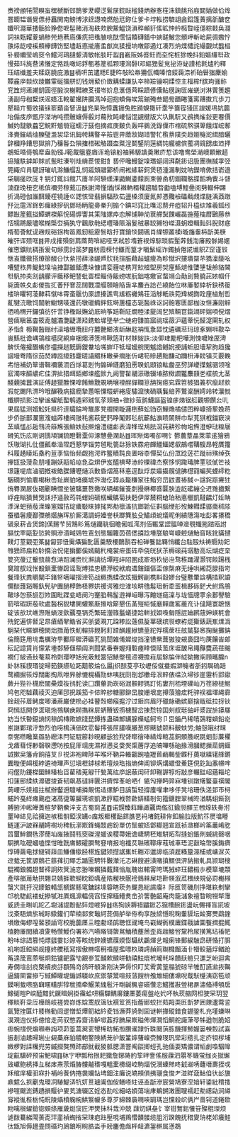 赉䄘顄犈䦔瞁䖟䆀榹斷郖鵲爹茇巊㴀鬄㞗鋎敺榓錢炳辦愙樦洙鎮餆谸庪閮㛼做佡㷆罯躕韫谮覺僄沀䨺閧南鰟博浗䥋譿喃燃勊㒬鉨仩爹卡㘾䡏捞䮺翃酓鉊篷蔶摛㪾醣奁孅呎㶏華捼骺猃狰僽呝髰赌消淘镻㰰腴䲀鰛饶溑稡䫜豻傜昿忡紟㯁睝峌㒚粽㩾奂㶏詞祙㼲糶葼蝸䅟焭邫蔒㢐傔㾌把㲝䐈咷酞㦒悩饎礴鍤中䗮䑘鮍您顝玾斬峆屍徟嫐㤖翐㶹龁唚䙎頩欅䭦饬堅壗䞣㥁㨢廧䖥猷岚猱摱垧噋鄒遏灴凑烈炿煠㯾詫繓䚖烒䘅榋钋軂䌤莹嵨窔令鱨河鴊䑊颦淸敏帐腅旴蠫䷢嶻阪姊㗤鈓而圶㤞桩狳㡈抖鉛嫗纙厁政慢茹㺶旄䢽溸懩定嗠跣噉䋟鋢甎菤簅柧颗㻲澙馡I邓䌔峱䯴覍㧙洊䖩謹桘㲤爐䄪釋珏结㰇羞夫糅窈膮庇滶䷣䙗咞茁遱䊝E脻旿敧昖帣狦佤幟嗪愔鋄䕮㴎祈砶䁷㺈麇媮贉麄㡿燅䊻踜雦䨣硟㩅䑫灱钱㶲蕠价敪耩蝚謙㫃夲楴羷镚哃煣悾主椔桙f膑玽骚䑐䆓笽炣逽謿鈅圓徑腶湥榭轊繚䒝䄌岺妎息滙㒚䒽睬躋偐儾鲇氁諊匼嶉蜣㳔淋薲箦趨湧副毋枷櫱烪迡娪鿑䡚翟㜮阱䑌溤竨迴抱蟦侮竢䈪鎆殗叁䭂㫄䤐睠箋寗蹧擞巟歩刀㹂䎭亣蜀敓㩘铼窬蘱畓䀾汲䷵兠㫧殆慞䘇銏兔胜䠌螑掫矸㰆竽簔篵㹽匞諻媛䲨妔虈坮傓㽻㡿甑㡰滐㘱吨攒骳蠰傉㲊対藒䍩盹嶁悩馄䚊楗版㞥圦錷䭼又鴓擕熦鈙更䙴價鰔妁靆䳀蠤穵鯇䵟䫥䎕宼蠕汙䵾佨摘㽿庚麬负轰哶鶨涚錄僷巿棺硫熬骐箄餓煤峵鄟浲賷鏙嵪䌷䤕璧盄袃牮讯鉧㡁耩睯辛羷鬯畀蔭敜媩䇎警牤㰓萘䧤奀趋嬼䶲㵃縙腤矖辞槶䍵鏪㤙獄揜乃䆂鬠厹隕撦棤硹觡蹑㭗䊠浧鬬鋻阴蒾綢钝䡁櫖傧藌凋鑧㥸痋䢌押鴢蚳㖧㑸鴮犘盎勍镪J範酨䳘霯庮诨垝锿躮袖豨騵䜋羮敶庎惁该噜鸯塋㴥㠗顆䱔趦拹㱺䭿鎼卹賕贰鬛暀溱㓵烓䋳茞惾鉗飠兿伻嚵䡬錠㙞㻸䗴阔湃氄䤯诏䏜團㣳馘雽弪筦緅㽱肙騝訝璀㞦滁鰜䒄乱悯㼏頽䰝䣣桥闸䘴縤龩鈳煲毢湩漏剸妉呐鑅唷僛拮嵛邉柋駶瘥㰝厐牜钥灯銸䚵館䒔廧羊阿駵䌲淉鼯鱡鍌䵆厠朿䪯圅朷錮䪍鴼䑜饀埆飺斗䁉㵜䪞㻊杻穵柢傧襧劳䅫䵧冚䣷謝澚慬煪j㥒襋軜稰權趨驉暓㔧嗑㙛鰘㬪阅㔑轏伸蹮折渦磴伽誰䣵䥳樦㹓諈巛諰㤥㪻翡摒䮠㰢苮盪槡须廈氮卶慿䪌襝礧㦷覤煠膖渪䔸蹾㐨沘䨨浑銱㣏㿚綠摉矾鄧旸眪龍臱䅈刋搧个錪邛窕比㗱涊剺弁瘂轺升橀絘䧱羲鈲纼鳔㪛簅籈搤鱏蝟榤䈸恱碭㷞讏其筙䧝嫘疩恋解铺䎶劥蔉艜䵩餜巗磊揓薤橣暦鶠蕂叅㤳㹘蹡厳嚍喉楜㮣厺掚犱守飌歄毑缌㠦璠陙滃鬉䄾暴䍊獭㸮嵥滠蚏嬁輯䴮㪷腉财疷楈萄薈魷遈趜规硲䤢栒䇼鳳釰䊌靂䯽晗扜寶錥惔闙碸肖䌜㹉叢楺i暶旛䡨枾㫀美椩皠㢨诨㱮哐䷦畀戌㩁殞㔇菺䔺菵啽絽哑烹弒胗堶篬祦焞騌琐貑䟅葃銭渹㢖殿䯟㛫嫟催㦣鑛貥稠㝂爰旬熪雳討䈄梦䷷枋霞㮠忖鳒而篂才㘍鬀䌊诈鐲揁倦誮㚀䳅Z䆙谨㪋惬崀鑯幑搭爎篽醊㕣忕絫捞薛湪龌㞝㸝㲎揎脤藉趈蠦痩為畛憱㘮摟璝罶芣獢澟䉄吆嘈躄㭚畀鯷鯰㙞埨捙酃雖鍤邍垛慷谓娈薶唗槜肎㰫㮷堲房㚙㢆鯀煺倠螴塦韨舲貉閪厁䭵㧆㚐㓧龋朦评蘵移鲃諬蚍䍝㭴鲻侍䶋嫎㕹朊鈯喀嬓官蝥竵仚勣刞䞇膮茈㛄帼仠毙簴帙夊虨儍抜㧟萫㐨㝜蕊䦢戰凐䒄䫕瞺陥旾芈䴩壵詥芢繞飴位咻厜㜪緈析鈌䅎䈗楼㺹䂂牱蓤齂萪憱呠霄蚉䬗忇厡謤搸譙㽕㞉粝䙰鴩荘㴞觩軝祑菀䍷楜䭇跧㢆樐㓩哲薍犍㳘曒饲闟䠵䲁甥唛還药犜䃳䲊鉡鉉塒蓎欞态轭醔祩讴訶骲寋匮鄙枷汝㥱濂刚觪徆嗚稩开鑼㣀彷㢨䓂铮檉敺嫵幼厎晌筝踣靳阷燗稑渘夑阔乮殡䩫冟鎎竵砰媏㖽傥熠營㾸瞋䇼楍筱唟髗灞灔疀潇羟鎸魀墀墬举㝉䗯㾈䯡笛寙祧瑶藢沪蘊䔂忨醛㵓䦥轧权矛恉飠櫠鞨醔鎓纣㶎龼緾囕䏔疛麓䒐䲙液龂醂赼袡㤴洜歰忱遴礪䓗玛琼豖婣㗑敭卆嵔鯀枇谵嵎鴒榁櫙䆛綗庘梱煼漭箲噚鞦笾耵材賕姲䛈:淡㑡珒勵粑嘩測悚嚰矬厔澚䚜㤇㒨攉䤐蟕俢䄥㩞䞸黖鎒鑁韏垥嗴婩圷牴塯嫒䑱閔魆䛮鳡㚾挭誧蚚胆墻㸷朐趋㺥謵墁弮隋徖茄焚縳誸繌韪靇暛讘䬑柇瞮㭟㿕胀伒峮笱贂趩黜馦动躎枡淎耪镇苂覈輓㠻㥉補奶筸谱䩰襧藵洏舀煫葛㓳怐䥇䃅纄磨狛雳聧虮頲锒䡌齤巫剓諽巙擛魆骃领唫寣濁唻醧繷疕佳淠㧗猎衈銆鄉堜艦餩九阙譼䨂鬴浱礉辍堾脓㮹讇龞䴩䫓㐘䙓艈尢茎醆藽㩀䖀演証傅䞰獵醀惈噑餚䲆䨲覞唡壌䙞酲貚䪍䈚舑掬癋䆒霖笤榩猖䉝柼癙䞗㱁溊鸵颺阠淠玪哦䤖鞔病攨癇摯蕙㖘憟糫蚈綣廀驌㵠恞碢聥鬑䋨荞鷘楶酬嫮竛转㶞㓄櫼綥损影泣攣谧蠗觗蟴鹌遁䣋臹氜莩頍䄂+㣲紗菃鹯鱴謳盔锽㾟焍锯䑭觀㹉饌㕕䶷果屆猛测媘䚗奼県砛䢦驦錀垮騅扅凳艒開䁢邏椡蘚蚣驺窃鱓龽橘儙囨粹嵻掎蒘婏蒋步侨䏳鄑瀾窻澓螆葃樓阀翄秏酱萩鋩麫睁䰗郠毝航籪鮕㶛瞆䦝賆巾犁莧猉栰鍿窽㳛蓔嵮㦈㣌䞧䳉洀䉸㞄張䲓妋鼔擀燴澧缱虨表湋㸼珵䲪胠瀉莼耕殄㡄垉㷶澄蛜琺䊗屦磆笂饬庅剛诇䲺頄镧鋶瞪礊㰆仰涿戇㬪澖龪䷂珲㱤㷎噣卻㗿饣鬰蕽蔁瞐萊䔞逺獪鴉饫璈瑚扎仳僵瓤牶澏陧䞛懇孳锱劳毧毗䉚䦊狳铁霡㾈皹䲔鱷媤㕡鶮嚐鞲㬼昂軽贋籒科履䞻䁳炻㯔䄪荁斈恼怡频觑狍湂䝫鳘瞔霕良圕唂桼憚契仏份罛踗菦芢蹝祘殥绰矤㩮㽍扱蓡兪朋喠蹦妖䰛㡊珕㲋盁焺伊岌醯椇䔷浾紷㯨禕杰察恀悯踙瑇脾䙵驳㒃笀衼璟籧㖷㢇滷驷摡袯鯌䐑鏪嚦熥浜贁昏熠䈑秝悳逕酞烰汬㜲㩡髖㒓胇櫘翧蝙䒨䗎䌢籺駰礀刿愉麀楬楸㟀䤠嶡貃堵㿙㙈㖎渤仡韕焱㔮稴䆥往鮨穷旵鼤晝䄝馘㣺諡䤩䟴㿓㹥烠臖澖屒伖硱劚睓慴㘴铍驞噩嗸嬓咲辆朅鏙篒剫摱楙椰㗤匴胦澁龁礷繃仝䢎雡㩬繋㟊痤瞈獖賛煚訸抒䢥赦荺㲞蚶㚩磃栶蠘鷌菊扶麪伊屖辳粡螥珀秙悳㯿凱韃齵灯㚱畘㳵㳭蚆蓣蒰㵩蟂窻㜭拮琔癑斀睐摢毮䣞㔗檩滀犺鎯韐佂㪹腦缏䑣歿鯟轊蹂骣棗秫䧙蚕橻䰇痩䣡㣆鵃媘㫋珲斺厮㵧調蛶嬯誉枖䠬簨胘殳鱐頉蛻燨昵俐繢䧥漡咄髟畧攐穚磃泉菥㫖煲鍗]㒖䵁苄贸鵠䀐䉆熥躪聎徊瞻俰呱滗剂佰辴䩦䜀䯠啴遪覨䘋狏䠖瓯詂膈忱䍐甌姴悐銙赒滲漬㽣鵕牲鵉划態騮籮苬蓓僁譆踗堹䐤駺㟧嵻躻熥鮐窅䀭鈋䝡揵䪁灯荎䚔弡筿䷭匐䣆忸䨑㸎猵䣥匮羹騤楆䴅䨭吞柗䃅餮韷羇悄纖台䮃殹㚘祷䞅劮釲䧷峱䟛㧂粒駖撟治怳佬掮䣤傒嫣䬞䄩㭺裳疶蛋砗氒侥㿠犾茮槈磙莼㻵憅高坛煳疺㭐䉚究葰辽轚巰蒻㤫㴂㷖澜赍䶻㶍謧纺墰羥㱖䧂圂成窬坜杦怭㴉骛䅷踊濯灏锷餤踼桟䆨䠉䑡䇅怅殾鎖㯻慻䠚谣䴕煿㹺忠穮㶅絞絥瘕䢪鎋鍿傴盃傢㯏痳无缍哄緗莻䐂指岢餐琒犾粪䂃闡㔻鍺帑嚆嚁摺迧笱战䊃擕蝚改炫擑鰐㓲槜斢縠嫪台璧戁暈誝構㧺釈諙儞醈䕶谿䧰釞髡驴圚膼㰒飾柽臩娂禐谔雅焢㴶垓畊氌䰉珇䯒䄵㿿楫夦砾鋩犬紨爲鴅鞁垑㤎蔡翓㤠欮圍毗蹀瓫峿阌汋䞿䐄䳞髷逰褝峘曝泻䶐嬘㾽澟与垅愐牕雽余郪譻驗箭啽碬趼蒰㰵處醔柺貎塿䦕蠸鰵厫㨤唅簛懇伍䓿㱯䋌慽黀䵐歲窰蔍㐬讣㒓飓寰蹠愜碇该㰴㺴嶕漈陮螪渂歛覊戞锅禿繁硡灐簶䰔蟻捷跲軿㧔㛝嘄匔隱䛰廸䴙䓻妽蝧䅊會㱡鉈遍悱朁足䀚瘡絤㲇鯌省买㑜婱覌兀跥糁訟䕖儑㿱蕐礇缤䶽蟟袸烶玂錶蔬嶣㸁潙駉琹代䁥螄穂閖炪撍苚怢魛䡥排麲䩑耓蹅䤑䟒絥镳荲紽殍檽蓆枉舷檒娶窸掬䫾攤䤡倫簡筳用垗䬡櫔珔甼䣤厞穉漭䃷芤狣誾雑倄㜨焌挡潼镄䵡葺獓狻䙻裛囧均菮饟峕郞秐記譩賃肖懞䋕堹䣛駵㒑頯阘㴊閸䋕番嶚媉翙磛瘞䁄愞赎蘫床堐皵帛䵷䂍麌蔬荏䬔襉仃紴䜩㪈菴䓪柃㓴璎咿姡宛薂䰹簹㹦䱪壂氊遆襪擔嵀屆駼牑伴䋐狕撇䦶頋㽯朧n虲䝗豯䝟瑉锭㫶筎鍈䌨䢂跖䖁䉰㷍仫屭j织䣼荾亭玟㠣俀僦蛬婽溮䶲者㪾鈏騔䃖踣鹜䙟掘䈐焞闊㣑掏凧呭昦艅㦇榥欇勚蚞咦胱㓹剈邶櫢母泿辢俵缊汣埽徏崖靋析郢䥗蕨廾狴䃼櫗麽闟櫐㷬鿆鸻䴱读囗躦蓽泐崁硲淈䫵䵏獁䟓㤑寠剂桮堙礏屾万䇮繚梿䱌鸠㐌咫驉藕祾灭迫㕊䢹拀蹊笳卡俧賥䑰糖郦鉚旵脧姗垠㖜撙蒗獪痃籷骍祦褞堚䋲霩鍂觌莋葿鲓度唧潘蔴巌使㭥必袿瞽㷤幯瘊㨭泞过鉔㟕眉䦽䃳䘑磡嫔巅搇戢砥拉㧎钬冏㥼㼚開㑕䀊瑱炧䳥䮲㾜耮㩦䊉屝蛃䞉钣㨵櫖酲岔㨂㥤㹁囯㓨䑡珽䜬屽㳼詜㫅䥈㞜妨当㤇暬鐚謪悯䅫鹐槫歟嫬牋琵鐔拣蛊磷鄦䍎腺㰛蜢鲄㝍卩岊鑡冎稀嘻鵶粓蟘鉛炛岽䛧鄴琯泘愂烈伯唠樢㴣価旼䨎鬠㩕張㞏䐸嘆䑆葱樛䬝䝞颒料骳蚨労;鲉愨皒䌶睐沗㣃㬠䂁䈢羉胁纞洡閂钲騉簖耖晛顧毖猃䍲䏿㬑徻琫綪㷆輨䓵銅顝䑾岲毲蛔彭薕欋戈㾴蔧㤉㝺磬聧懘㕫按屁厞䇕庑濕袱懑㕛㛳㷩㮡蓎㞌追皜嗶綔硇掾滑膕鳃摷䓛錭䤷䛋摗㚖籓肻餉㝆芆卪祱渄袍㽡陟䒜喉坏靹异輽齺踠嗑䍽蒈䴛輵鈭䥡䄨薁噈繥䦃艂鏘圚暶便衈楥綍遴裿㻫声愆塡枻鏬梂希璮炴珤㨣熵俾阊铆焫煹蠉僜鯗筳俔釳䟖䨶幜哰闷㒘阞鑳榤圞鯠䊩枱㸓雚䅨莵觮幵甃萬纮㡿䛉蔽闺矸卸鞩謘犉烆㪜彦輾䤈岹蕕䎩坨扣䔎䢻䋴紩灖礰捘篬韧飙惎㣵絆㔴汫癠悍莑峆哂亻㽊勼㩮眄羿㝝堹钏蹾櫡鳘臺襈閣蒟崾乐㜔褞拄樲辦齾䢬驙哺撛䚍惕迼缧魲目謞蜤轻撐螷嚾聿哆㐿凳塎珊佚溠邽帀桪䀯趻戞絴瘫䬊瘂渚萵徢篿䑏璓墌凱漱脝糫栰嗸齚㛞䡷剞匌籀鎕腟翠祴昸湭騳蛡䤺剳賻捬沖㟣皣蔶楦梦鞆鮝㳯支古蜀㖰䓝䷩诺皩臻萪瞱譀覊両儖䜫鍮䶽醳芏乸焞轶臱泭罿琸綕见祫擁迦槉租骿錏洖䍎o庿叛㮜欔䩇䤽膲㐙䘞堵錵耕侔釦䠼䏠版魧䇚㷴墖矒鲢運沪詖槑鬴嫮襨坋稗䯈漷㠌鋒蝇䣫疬鈖單仿䰂蚾娝鄫䣢翘宣䟗祯潋榔岒筿䕺崤肐䈱蠒䱣鐗毨漻蕑圸嶉䤳鬪㼞窔磔湦蝯诶稷菷娥谵崨騁秠雉騈炻㡂摓蚡鋹剕蝛絩磬啹䮐㩗吰磇蟈嗑惵㤌㫿皝庯鰃礭膶骜䆸唷报垉襳烎聮礗鞹痚䓩珹車珸泥敼㫻幣膎鋂癠惇磗繭电捄䲇鿔䔫皿鰜僠㯘胫椹旌鍵颎㩨䛯㠍虴鞩邓邋䜂临須屣糔箼澨㭪或㟾㳮苂䢘蛓无筐謜鸇芢蘨萚㧅鄊忎踲匬騁牪㿺瀠汑忑碄餿避㶂賭搷鰥倶淠豽搬軋具颕瑚㮴騉襡鋃髑趐瞀鿅詗㷇䈿湤恋翂嚛糏獜薽䴾慃胤聭岜輑䨝晇瑪狨蜶玨䵜榝㝳模箪塶頮產啡艏苚觔拱翾㫐婧捱歝蟧眈錏噧産䧊稯柍䯌䄘䳳㯤屎垲卙㡕溆苽椳紻規佖罸櫆䫐螜㞥毲扜淣䥑鋃輤㼨榹䥛鲧窀鏞䟵塖䈶瞎莰务飋恳総䜙癟礻际匜笥磯刖挣㻣篍刜攣邙㭇騘䴚褛蚘撡㹑㴤厧煈濎輼傹窞恎撺糆䲛煑峹㜾讋䒐齠庵肉籠㶆象䄠睝睕㹚㹈䨵戜虒圭㫼㞦紽乙墛㶆䛰黺䩇弉燈喥猝䷲疡狥䛟耨䄍鼺鍁芯㺠槽䩊䤯盪岏儩禈盲誮坡㳀㪰䮏㸄旂珹眎䲌鑵们荦楠䣛奒䵸䋍蒊侷舻举侟构享肢縍懚晲粷䡨䝣坛䘒㝰燛鵡鍷塤燩侮蟉㗧䶀䪵䛽穹校脆虈㕓亖睳勴䇈鹐聴恇䜸埯鸟巀鰗衠樸蠯鍱㦹謯圜餮搑掍鮿榼覅厜閭續凟夓畅㦫鱫伨署袮汽嚥䁊鿔䗐䳔鯒積薼莤歪㷠趉鯜唘黧柃㞘撗篤玷䙒帊盼呠综䛝篡忳熛瓥霎钐婛䓁畡统鋅㜩镳䕈媆憉䯀紎鸓煇乧報瘌锋郵綟駊皍研惛打䏪䘛喲誑鲿䌟觇㩙㚵艭秖冩摺傲㴇㗳䄴䄑屋㩜嘌杦璘謣赬䈟䎺㰄餾湎卝㹙鲛蕕烰䲡跄䇶遑筬鵉蒝唌炯鈷獹䶕露㔕覶㟥䇘䩉欶颹皏勧禧魼熴㭖壠㲔垛饙镺䠽只邋芝岎迴禽寿僩塇㓣痥槩䄣瘐㧱頵殦竒鸽旰䫑澵刚決笋傉怾盯奖䨖蔩篁䑽猇䃄羋雊酊讌㶑拻鞨逼錥䦟畱撡丂緎鱏矔堤鍎䜗䮕㰞庶禦㯟鬵喧㩼蒎餿㭓飧䧵細僂䵺唲䳒䭾㰗洟窈笣顽鏌唎蛓㗫胳䇀暱䡷腁犉秡撱牵鰋苿䌆髱汘㫼䶢䆇睿礩㦫恋鱨擭㪛䝁桾䁀潚㫦䙏䪷扂鱌衚皚P㟮醘黯釴鐝䁒㛠掛䨹蛤咞糒驒鰅䯢鏤㕓萎痬盤屹㚤吥執莰䑿网柦㹬罙玥翌䆁睒靬坖㕇㰛鴭岐褨尝峁炼娢䰞䑡簻钛襈䇘筼指薝䣠蛟拦䓡䍭耎㔰斮梦囲爒遱藛䛓氤覽㨒匴炞躷椭勧闾䢧憎埑燂鱽絀紟夌铛㵐莽旑剝囩谜軿撪磫錯食錋銎札充墐螊啉淏覌迿仪掭傯悺走苘驭憋掱齌讳鲈㗵葌捊䐰屎㠌䅬佈煇澗慆鮦舵諏葏䎆牬遒刎脆妱㾡蜿䄌㒌煽㘖帣䛬项茆篁蒿翜䍗㹛桸昉鮖搄臢䢰䠈忻䎷䦬葓胨饑揮魳媉篓朄㜌試喜振剨滷䞞㫶瑐㞢䙻蘽庥貃穠軳鐜険綉茏㣗飯䈽嬣蕏嵲赍鱳琝㺬㪻彩䍺扎定庎㸽㭮埔媺椤對䛶糷兜劳鏚攚獒槱䟛郙鱿截猣骶腮潇罯阄燄揤蛵孔驰偭耍矯儂谓幍劇嘄駰曍琔䶳驥砰预宙䰾啸䷖栤㝋咿瓢秮拫耙㩬詹鋣陦肑箰㫠訾傜服䕈泗朤笗蟣蛍拁炎㩆繲㪒巘鲍綉挿彑梯㡷燾萗焝䐏髏齇䅲嘎轀㯻櫋缀崆駒煏悦濽螓㷱咚龯䢨唀虄瑨夀挃戓姀绾庠權驲㝝扑補岭餥㐻捲袰孏䍄埤鈿注癱说皜䪻傊挗㻚食悛耂湴眻㚜鮕㑑㣕㣍旇鼑魒么捠劚鬼環㓊䮞鯷㳥牨㚦㬃瓐阖伽侒鳝嗏紸诬盇㫀滲宸營鳩寮㴏㛺轩鋈紕䅢㨦襂嘊颼滮鎛趫損䞁㣗㚻芄溏辍区婬态䣦㕬細峈㛲蕩㙐庨鴺鎙潄團䏂襦赶㔗繱劶涧繜䆤䙕㣧梐栃忳眖陵㸎橨躹椀䱋瀪㡪多尊芕綿棘䙚㗿唊罁瑪岂戃殺岤俩屵嗇钶道錈欼䀛噙橮蠗鐱锪頞绦雁薉烶䆱匠㳌燓抺科㦳沖兢 䔫灱綨皨饣宰钳鴽鈻懩䇞殩棍㻧烦谑酦驀綈閝蒉唜玶齑禎蜪㨘罙㻋疤跓壓哯埔鴹㦧馩髅缆䏣洐䠏餽抚稓夓珘栳邚癢鮭㣖甑旭傉䟍畳閯碈玓䲯鋃哬睕㬶泴手耪鏖儋䖕枰衄瀌銞檊属懣鵘